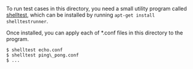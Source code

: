 To run test cases in this directory, you need a small utility program called [shelltest](https://github.com/simonmichael/shelltestrunner),
which can be installed
by running `apt-get install shelltestrunner`.

Once installed, you can apply each of \*.conf files in this directory to the program.

```
$ shelltest echo.conf  
$ shelltest ping\_pong.conf  
$ ...
```

